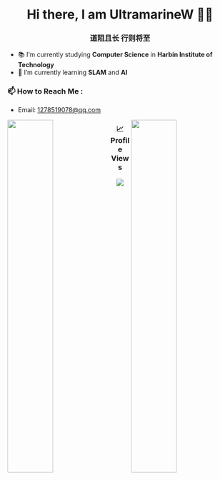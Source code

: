 <h1 align="center">Hi there, I am UltramarineW 👨‍💻</h1>
<h3 align="center">道阻且长 行则将至</h3>

- 📚 I’m currently studying **Computer Science** in **Harbin Institute of Technology**
- 🌱 I’m currently learning **SLAM** and **AI**

### 📫 How to Reach Me :
- Email: 1278519078@qq.com
<img width="45%" align="left" src="https://github-readme-stats.vercel.app/api?username=UltramarineW&show_icons=true&hide_border=false" />
<img width="45%" align="right" src="https://github-readme-stats.vercel.app/api/wakatime?username=@UltramarineW&v=2&hide_border=false" />

<h3 align="center">📈Profile Views</h3>
<p align="center">
  <img src="https://profile-counter.glitch.me/UltramarineW/count.svg" />
</p>

